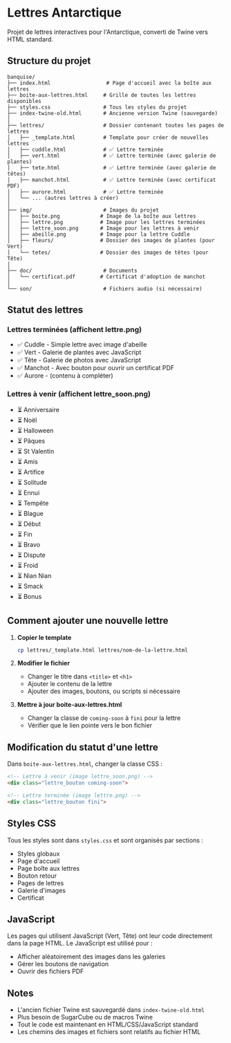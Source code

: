# Lettres Antarctique

Projet de lettres interactives pour l'Antarctique, converti de Twine vers HTML standard.

## Structure du projet

```
banquise/
├── index.html                  # Page d'accueil avec la boîte aux lettres
├── boite-aux-lettres.html     # Grille de toutes les lettres disponibles
├── styles.css                 # Tous les styles du projet
├── index-twine-old.html       # Ancienne version Twine (sauvegarde)
│
├── lettres/                   # Dossier contenant toutes les pages de lettres
│   ├── _template.html         # Template pour créer de nouvelles lettres
│   ├── cuddle.html            # ✅ Lettre terminée
│   ├── vert.html              # ✅ Lettre terminée (avec galerie de plantes)
│   ├── tete.html              # ✅ Lettre terminée (avec galerie de têtes)
│   ├── manchot.html           # ✅ Lettre terminée (avec certificat PDF)
│   ├── aurore.html            # ✅ Lettre terminée
│   └── ... (autres lettres à créer)
│
├── img/                       # Images du projet
│   ├── boite.png             # Image de la boîte aux lettres
│   ├── lettre.png            # Image pour les lettres terminées
│   ├── lettre_soon.png       # Image pour les lettres à venir
│   ├── abeille.png           # Image pour la lettre Cuddle
│   ├── fleurs/               # Dossier des images de plantes (pour Vert)
│   └── tetes/                # Dossier des images de têtes (pour Tête)
│
├── doc/                       # Documents
│   └── certificat.pdf        # Certificat d'adoption de manchot
│
└── son/                       # Fichiers audio (si nécessaire)
```

## Statut des lettres

### Lettres terminées (affichent lettre.png)
- ✅ Cuddle - Simple lettre avec image d'abeille
- ✅ Vert - Galerie de plantes avec JavaScript
- ✅ Tête - Galerie de photos avec JavaScript
- ✅ Manchot - Avec bouton pour ouvrir un certificat PDF
- ✅ Aurore - (contenu à compléter)

### Lettres à venir (affichent lettre_soon.png)
- ⏳ Anniversaire
- ⏳ Noël
- ⏳ Halloween
- ⏳ Pâques
- ⏳ St Valentin
- ⏳ Amis
- ⏳ Artifice
- ⏳ Solitude
- ⏳ Ennui
- ⏳ Tempête
- ⏳ Blague
- ⏳ Début
- ⏳ Fin
- ⏳ Bravo
- ⏳ Dispute
- ⏳ Froid
- ⏳ Nian Nian
- ⏳ Smack
- ⏳ Bonus

## Comment ajouter une nouvelle lettre

1. **Copier le template**
   ```bash
   cp lettres/_template.html lettres/nom-de-la-lettre.html
   ```

2. **Modifier le fichier**
   - Changer le titre dans `<title>` et `<h1>`
   - Ajouter le contenu de la lettre
   - Ajouter des images, boutons, ou scripts si nécessaire

3. **Mettre à jour boite-aux-lettres.html**
   - Changer la classe de `coming-soon` à `fini` pour la lettre
   - Vérifier que le lien pointe vers le bon fichier

## Modification du statut d'une lettre

Dans `boite-aux-lettres.html`, changer la classe CSS :

```html
<!-- Lettre à venir (image lettre_soon.png) -->
<div class="lettre_bouton coming-soon">

<!-- Lettre terminée (image lettre.png) -->
<div class="lettre_bouton fini">
```

## Styles CSS

Tous les styles sont dans `styles.css` et sont organisés par sections :
- Styles globaux
- Page d'accueil
- Page boîte aux lettres
- Bouton retour
- Pages de lettres
- Galerie d'images
- Certificat

## JavaScript

Les pages qui utilisent JavaScript (Vert, Tête) ont leur code directement dans la page HTML.
Le JavaScript est utilisé pour :
- Afficher aléatoirement des images dans les galeries
- Gérer les boutons de navigation
- Ouvrir des fichiers PDF

## Notes

- L'ancien fichier Twine est sauvegardé dans `index-twine-old.html`
- Plus besoin de SugarCube ou de macros Twine
- Tout le code est maintenant en HTML/CSS/JavaScript standard
- Les chemins des images et fichiers sont relatifs au fichier HTML

